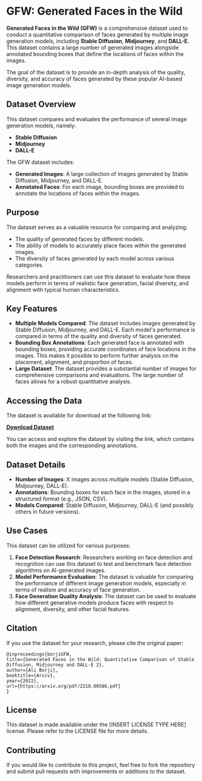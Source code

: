 # GFW: Generated Faces in the Wild

**Generated Faces in the Wild (GFW)** is a comprehensive dataset used to conduct a quantitative comparison of faces generated by multiple image generation models, including **Stable Diffusion**, **Midjourney**, and **DALL-E**. This dataset contains a large number of generated images alongside annotated bounding boxes that define the locations of faces within the images.

The goal of the dataset is to provide an in-depth analysis of the quality, diversity, and accuracy of faces generated by these popular AI-based image generation models.

## Dataset Overview

This dataset compares and evaluates the performance of several image generation models, namely:

- **Stable Diffusion**
- **Midjourney**
- **DALL-E**

The GFW dataset includes:

- **Generated Images**: A large collection of images generated by Stable Diffusion, Midjourney, and DALL-E.
- **Annotated Faces**: For each image, bounding boxes are provided to annotate the locations of faces within the images.

## Purpose

The dataset serves as a valuable resource for comparing and analyzing:

- The quality of generated faces by different models.
- The ability of models to accurately place faces within the generated images.
- The diversity of faces generated by each model across various categories.

Researchers and practitioners can use this dataset to evaluate how these models perform in terms of realistic face generation, facial diversity, and alignment with typical human characteristics.

## Key Features

- **Multiple Models Compared**: The dataset includes images generated by Stable Diffusion, Midjourney, and DALL-E. Each model's performance is compared in terms of the quality and diversity of faces generated.
- **Bounding Box Annotations**: Each generated face is annotated with bounding boxes, providing accurate coordinates of face locations in the images. This makes it possible to perform further analysis on the placement, alignment, and proportion of faces.
- **Large Dataset**: The dataset provides a substantial number of images for comprehensive comparisons and evaluations. The large number of faces allows for a robust quantitative analysis.

## Accessing the Data

The dataset is available for download at the following link:

[**Download Dataset**](<https://drive.google.com/file/d/16BXO1fgN08UGLLeA5ZNU9bhwAkcAOdci/view>)

You can access and explore the dataset by visiting the link, which contains both the images and the corresponding annotations.

## Dataset Details

- **Number of Images**: X images across multiple models (Stable Diffusion, Midjourney, DALL-E).
- **Annotations**: Bounding boxes for each face in the images, stored in a structured format (e.g., JSON, CSV).
- **Models Compared**: Stable Diffusion, Midjourney, DALL-E (and possibly others in future versions).

## Use Cases

This dataset can be utilized for various purposes:

1. **Face Detection Research**: Researchers working on face detection and recognition can use this dataset to test and benchmark face detection algorithms on AI-generated images.
2. **Model Performance Evaluation**: The dataset is valuable for comparing the performance of different image generation models, especially in terms of realism and accuracy of face generation.
3. **Face Generation Quality Analysis**: The dataset can be used to evaluate how different generative models produce faces with respect to alignment, diversity, and other facial features.

## Citation

If you use the dataset for your research, please cite the original paper:

```
@inproceedings{borjiGFW,
title={Generated Faces in the Wild: Quantitative Comparison of Stable Diffusion, Midjourney and DALL-E 2},
author={Ali Borji},
booktitle={Arxiv},
year={2022},
url={https://arxiv.org/pdf/2210.00586.pdf}
}
```

## License

This dataset is made available under the [INSERT LICENSE TYPE HERE] license. Please refer to the LICENSE file for more details.

## Contributing

If you would like to contribute to this project, feel free to fork the repository and submit pull requests with improvements or additions to the dataset.
